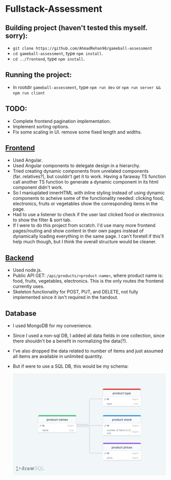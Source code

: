 # Fullstack-Assessment

## Building project (haven't tested this myself. sorry):
- `git clone https://github.com/AhmadRehan98/gameball-assessment`
- `cd gameball-assessment`, type `npm install`.
- `cd ../frontend`, type `npm install`.

## Running the project:
- In rootdir `gameball-assessment`, type `npm run dev` or `npm run server && npm run client`

## TODO:
- Complete frontend pagination implementation.
- Implement sorting options.
- Fix some scaling in UI. remove some fixed length and widths.

## [Frontend](./frontend)
- Used Angular.
- Used Angular components to delegate design in a hierarchy. 
- Tried creating dynamic components from unrelated components (far..relatives?), but couldn't get it to work. Having a faraway TS function call another TS function to generate a dynamic component in its html component didn't work.
- So I maniuplated innerHTML with inline styling instead of using dynamic components to acheive some of the functionality needed: clicking food, electronics, fruits or vegetables show the corresponding items in the page.
- Had to use a listener to check if the user last clicked food or electronics to show the filter & sort tab.
- If I were to do this project from scratch. I'd use many more frontend pages/routing and show content in their own pages instead of dynamically loading everything in the same page. I can't foretell if this'll help much though, but I think the overall structure would be cleaner.

## [Backend](./backend)
- Used node.js.
- Public API GET: `/api/products/<product-name>`, where product name is: food, fruits, vegetables, electronics. This is the only routes the frontend currently uses.
- Skeleton functionality for POST, PUT, and DELETE, not fully implemented since it isn't required in the handout.


## Database
- I used MongoDB for my convenience.
- Since I used a non-sql DB, I added all data fields in one collection, since there shouldn't be a benefit in normalizing the data(?). 
- I've also dropped the data related to number of items and just assumed all items are available in unlimited quantity.
- But if were to use a SQL DB, this would be my schema:

  ![image](./schema.png)
